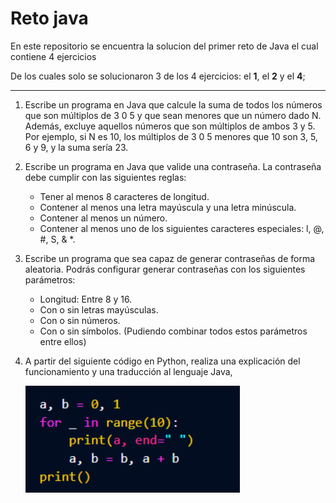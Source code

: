 # Reto java 

En este repositorio se encuentra la solucion del primer reto de Java 
el cual contiene 4 ejercicios

De los cuales solo se solucionaron 3 de los 4 ejercicios: el **1**, el **2** y el **4**;

---

1. 
    Escribe un programa en Java que calcule la suma de todos los  números que son
    múltiplos de 3 0 5 y que sean menores que un número dado N. Además, excluye aquellos
    números que son múltiplos de ambos 3 y 5. Por ejemplo, si N es 10, los múltiplos de 3 0
    5 menores que 10 son 3, 5, 6 y 9, y la suma sería 23.

2.
    Escribe un programa en Java que valide una contraseña. La contraseña debe cumplir con
    las siguientes reglas:
    - Tener al menos 8 caracteres de longitud.
    - Contener al menos una letra mayúscula y una letra minúscula.
    - Contener al menos un número.
    - Contener al menos uno de los siguientes caracteres especiales: l, @, #, S, & *.

3.
    Escribe un programa que sea capaz de generar contraseñas de forma aleatoria. Podrás
    configurar generar contraseñas con los siguientes parámetros:
    - Longitud: Entre 8 y 16.
    - Con o sin letras mayúsculas.
    - Con o sin números.
    - Con o sin símbolos.
    (Pudiendo combinar todos estos parámetros entre ellos)

4. 
    A partir del siguiente código en Python, realiza una explicación del funcionamiento y una
    traducción al lenguaje Java,


    ![Captura](fibonacci.png)